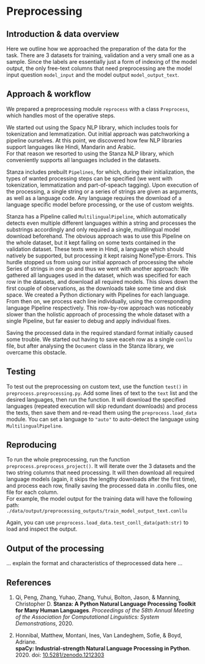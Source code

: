 # Preprocessing

## Introduction & data overview
Here we outline how we approached the preparation of the data for the task. 
There are 3 datasets for training, validation and a very small one as a sample. 
Since the labels are essentially just a form of indexing of the model output, 
the only free-text columns that need preprocessing are the model input question `model_input` 
and the model output `model_output_text`.  

## Approach & workflow
We prepared a preprocessing module `reprocess` with a class `Preprocess`, 
which handles most of the operative steps.  

We started out using the Spacy NLP library, which includes tools for 
tokenization and lemmatization. 
Out initial approach was patchworking a pipeline ourselves. 
At this point, we discovered how few NLP libraries 
support languages like Hindi, Mandarin and Arabic.  
For that reason we resorted to using the Stanza NLP library, which conveniently supports all languages included in 
the datasets. 

Stanza includes prebuilt ``Pipelines``, for which, during their initialization, the types of wanted processing steps 
can be specified (we went with tokenization, lemmatization and part-of-speach tagging). 
Upon execution of the processing, a single string or a series of strings are given as arguments, as well as a language 
code. Any language requires the download of a language specific model before processing, or the use of custom weights. 

Stanza has a Pipeline called `MultilingualPipeline`, which automatically detects even multiple different 
languages within a string and processes the substrings accordingly and only required a single, 
multilingual model download beforehand. The obvious approach was to use this Pipeline on the whole dataset, but it 
kept failing on some texts contained in the validation dataset. These texts were in Hindi, 
a language which should natively be supported, but processing it kept raising NoneType-Errors. 
This hurdle stopped us from using our initial approach of processing the whole Series of strings in one go 
and thus we went with another approach: We gathered all languages used in the dataset, which was specified for 
each row in the datasets, and download all required models. This slows down the first couple of 
observations, as the downloads take some time and disk space. 
We created a Python dictionary with Pipelines for each language. 
From then on, we process each line individually, using the corresponding language Pipeline respectively. 
This row-by-row approach was noticeably slower than the holistic approach of processing the whole dataset with a 
single Pipeline, but far easier to debug and apply individual fixes.  

Saving the processed data in the required standard format initially caused some trouble. 
We started out having to save eaceh row as a single ``conllu`` file, but after analysing the ``Document`` class in the 
Stanza library, we overcame this obstacle. 

## Testing
To test out the preprocessing on custom text, use the function ``test()`` in ``preprocess.preprocessing.py``. 
Add some lines of text to the `text` list and the desired languages, then run the function. 
It will download the specified languages (repeated execution will skip redundant downloads) 
and process the texts, then save them and re-read them using the ```preprocess.load_data``` module. 
You can set a language to `"auto"` to auto-detect the language using `MultilingualPipeline`.   

## Reproducing
To run the whole preprocessing, run the function ``preprocess.preprocess_project()``. 
It will iterate over the 3 datasets and the two string columns that need processing. 
It will then download all required language models (again, it skips the lengthy downloads after the first time), 
and process each row, finally saving the processed data in .conllu files, one file for each column.  
For example, the model output for the training data will have the following path: 
`./data/output/preprocessing_outputs/train_model_output_text.conllu`  

Again, you can use ```preprocess.load_data.test_conll_data(path:str)``` to load and inspect the output.

## Output of the processing
... explain the format and characteristics of theprocessed data here ...


## References

1. Qi, Peng, Zhang, Yuhao, Zhang, Yuhui, Bolton, Jason, & Manning, Christopher D. 
   **Stanza: A Python Natural Language Processing Toolkit for Many Human Languages**. 
   *Proceedings of the 58th Annual Meeting of the Association for Computational Linguistics: System Demonstrations*, 2020.

2. Honnibal, Matthew, Montani, Ines, Van Landeghem, Sofie, & Boyd, Adriane.  
   **spaCy: Industrial-strength Natural Language Processing in Python**. 
   2020. doi: [10.5281/zenodo.1212303](https://doi.org/10.5281/zenodo.1212303)
